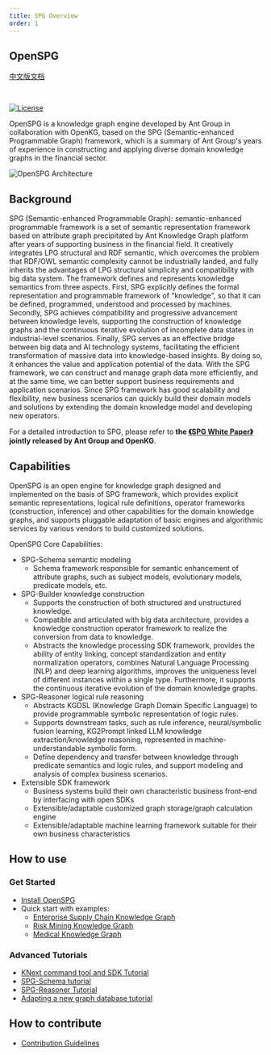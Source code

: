```yaml
---
title: SPG Overview
order: 1
---
```


## OpenSPG

[中文版文档](../../quick-start/quick-start)

<br/>

[![License](https://img.shields.io/badge/License-Apache%202.0-blue.svg)](./LICENSE)


OpenSPG is a knowledge graph engine developed by Ant Group in collaboration with OpenKG, based on the SPG (Semantic-enhanced Programmable Graph) framework, which is a summary of Ant Group's years of experience in constructing and applying diverse domain knowledge graphs in the financial sector.


![OpenSPG Architecture](https://mdn.alipayobjects.com/huamei_xgb3qj/afts/img/A*DmdvRKo5pyYAAAAAAAAAAAAADtmcAQ/original)

## Background

SPG (Semantic-enhanced Programmable Graph): semantic-enhanced programmable framework is a set of semantic representation framework based on attribute graph precipitated by Ant Knowledge Graph platform after years of supporting business in the financial field. It creatively integrates LPG structural and RDF semantic, which overcomes the problem that RDF/OWL semantic complexity cannot be industrially landed, and fully inherits the advantages of LPG structural simplicity and compatibility with big data system. The framework defines and represents knowledge semantics from three aspects. First, SPG explicitly defines the formal representation and programmable framework of "knowledge", so that it can be defined, programmed, understood and processed by machines. Secondly, SPG achieves compatibility and progressive advancement between knowledge levels, supporting the construction of knowledge graphs and the continuous iterative evolution of incomplete data states in industrial-level scenarios. Finally, SPG serves as an effective bridge between big data and AI technology systems, facilitating the efficient transformation of massive data into knowledge-based insights. By doing so, it enhances the value and application potential of the data. With the SPG framework, we can construct and manage graph data more efficiently, and at the same time, we can better support business requirements and application scenarios. Since SPG framework has good scalability and flexibility, new business scenarios can quickly build their domain models and solutions by extending the domain knowledge model and developing new
operators.

For a detailed introduction to SPG, please refer to **the [《SPG White Paper》](https://spg.openkg.cn/ "SPG White Paper") jointly released by Ant Group and OpenKG**.


## Capabilities

OpenSPG is an open engine for knowledge graph designed and implemented on the basis of SPG framework, which provides explicit semantic representations, logical rule definitions, operator frameworks (construction, inference) and other capabilities for the domain knowledge graphs, and supports pluggable adaptation of basic engines and algorithmic services by various vendors to build customized solutions.

OpenSPG Core Capabilities:

* SPG-Schema semantic modeling
  * Schema framework responsible for semantic enhancement of attribute graphs, such as subject models, evolutionary models, predicate models, etc.
* SPG-Builder knowledge construction
  * Supports the construction of both structured and unstructured knowledge.
  * Compatible and articulated with big data architecture, provides a knowledge construction operator framework to realize the conversion from data to knowledge.
  * Abstracts the knowledge processing SDK framework, provides the ability of entity linking, concept standardization and entity normalization operators, combines Natural Language Processing (NLP) and deep learning algorithms, improves the uniqueness level of different instances within a single type. Furthermore, it supports the continuous iterative evolution of the domain knowledge graphs.
* SPG-Reasoner logical rule reasoning
  * Abstracts KGDSL (Knowledge Graph Domain Specific Language) to provide programmable symbolic representation of logic rules.
  * Supports downstream tasks, such as rule inference, neural/symbolic fusion learning, KG2Prompt linked LLM knowledge extraction/knowledge reasoning, represented in machine-understandable symbolic form.
  * Define dependency and transfer between knowledge through predicate semantics and logic rules, and support modeling and analysis of complex business scenarios.
* Extensible SDK framework
  * Business systems build their own characteristic business front-end by interfacing with open SDKs
  * Extensible/adaptable customized graph storage/graph calculation engine
  * Extensible/adaptable machine learning framework suitable for their own business characteristics

## How to use

### Get Started

* [Install OpenSPG](doc/core/install_en.md)
* Quick start with examples:
  * [Enterprise Supply Chain Knowledge Graph](./doc/example/EnterpriseSupplyChain/enterprise_supply_chain_introduce_quickstart_en.md)
  * [Risk Mining Knowledge Graph](./doc/example/RiskMining/risk_mining_introduce_quickstart_en.md)
  * [Medical Knowledge Graph](./doc/example/Medical/medical_introduce_quickstart_en.md)

### Advanced Tutorials

* [KNext command tool and SDK Tutorial](doc/core/knext_tutorial_en.md)
* [SPG-Schema tutorial](doc/core/spgschema_tutorial_en.md)
* [SPG-Reasoner Tutorial](doc/core/spgreasoner_tutorial_en.md)
* [Adapting a new graph database tutorial](doc/core/spg2lpg_translator_tutorial_en.md)

## How to contribute

* [Contribution Guidelines](doc/core/contribution_en.md)
